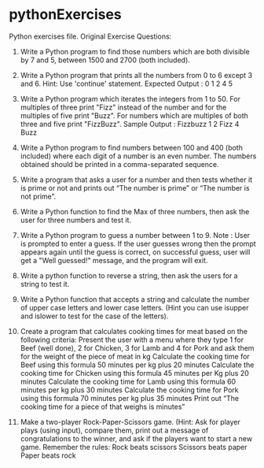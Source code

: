 # pythonExercises
Python exercises file.
Original Exercise Questions: 

1. Write a Python program to find those numbers which are both divisible by 7 and 5, between 1500 and 2700 (both included).

2. Write a Python program that prints all the numbers from 0 to 6 except 3 and 6. Hint: Use 'continue' statement.  Expected Output : 0 1 2 4 5

3. Write a Python program which iterates the integers from 1 to 50. For multiples of three print "Fizz" instead of the number and for the multiples of five print "Buzz". For numbers which are multiples of both three and five print "FizzBuzz".
Sample Output : 
Fizzbuzz
1
2
Fizz
4 
Buzz

4. Write a Python program to find numbers between 100 and 400 (both included) where each digit of a number is an even number. The numbers obtained should be printed in a comma-separated sequence.

5. Write a program that asks a user for a number and then tests whether it is prime or not and prints out “The number is prime” or “The number is not prime”.

6. Write a Python function to find the Max of three numbers, then ask the user for three numbers and test it.

7. Write a Python program to guess a number between 1 to 9.
Note : User is prompted to enter a guess. If the user guesses wrong then the prompt appears again until the guess is correct, on successful guess, user will get a "Well guessed!" message, and the program will exit.

8. Write a python function to reverse a string, then ask the users for a string to test it.

9. Write a Python function that accepts a string and calculate the number of upper case letters and lower case letters. (Hint you can use isupper and islower to test for the case of the letters).

10. Create a program that calculates cooking times for meat based on the following criteria:
Present the user with a menu where they type 1 for Beef (well done), 2 for Chicken, 3 for Lamb and 4 for Pork and ask them for the weight of the piece of meat in kg
Calculate the cooking time for Beef using this formula 50 minutes per kg plus 20 minutes
Calculate the cooking time for Chicken using this formula 45 minutes per Kg plus 20 minutes
Calculate the cooking time for Lamb using this formula 60 minutes per kg plus 30 minutes
Calculate the cooking time for Pork using this formula 70 minutes per kg plus 35 minutes
Print out “The cooking time for a piece of <meat name> that weighs <weight> is <time> minutes”

11. Make a two-player Rock-Paper-Scissors game. (Hint: Ask for player plays (using input), compare them, print out a message of congratulations to the winner, and ask if the players want to start a new game.
Remember the rules:
Rock beats scissors
Scissors beats paper
Paper beats rock
